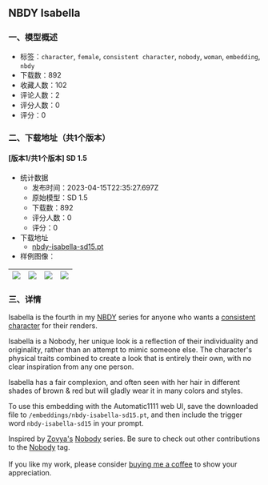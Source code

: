 ## NBDY Isabella
### 一、模型概述

- 标签：`character`, `female`, `consistent character`, `nobody`, `woman`, `embedding`, `nbdy`
- 下载数：892
- 收藏人数：102
- 评论人数：2
- 评分人数：0
- 评分：0

### 二、下载地址（共1个版本）

#### [版本1/共1个版本] SD 1.5

- 统计数据
  - 发布时间：2023-04-15T22:35:27.697Z
  - 原始模型：SD 1.5
  - 下载数：892
  - 评分人数：0
  - 评分：0
- 下载地址
  - [nbdy-isabella-sd15.pt](https://civitai.com/api/download/models/46659)
- 样例图像：

| <img src="https://image.civitai.com/xG1nkqKTMzGDvpLrqFT7WA/e300e48e-00ec-4cdd-21a1-8b5f72a5ea00/width=450/505225.jpeg" /> | <img src="https://image.civitai.com/xG1nkqKTMzGDvpLrqFT7WA/4d978809-cfde-4061-d3a0-a9a9da83c800/width=450/505218.jpeg" /> | <img src="https://image.civitai.com/xG1nkqKTMzGDvpLrqFT7WA/23b47b23-377b-47f1-ec12-e3e9bdca5d00/width=450/505222.jpeg" /> | <img src="https://image.civitai.com/xG1nkqKTMzGDvpLrqFT7WA/9ad14496-70a2-4442-02b2-301e93607000/width=450/505223.jpeg" /> |
| ---- | ---- | ---- | ---- |


### 三、详情
<p>Isabella is the fourth in my <a target="_blank" rel="ugc" href="https://civitai.com/tag/NBDY">NBDY</a> series for anyone who wants a <a target="_blank" rel="ugc" href="https://civitai.com/tag/consistent%20character">consistent character</a> for their renders.</p><p></p><p>Isabella is a Nobody, her unique look is a reflection of their individuality and originality, rather than an attempt to mimic someone else. The character's physical traits combined to create a look that is entirely their own, with no clear inspiration from any one person.</p><p></p><p>Isabella has a fair complexion, and often seen with her hair in different shades of brown &amp; red but will gladly wear it in many colors and styles.</p><p></p><p>To use this embedding with the Automatic1111 web UI, save the downloaded file to <code>/embeddings/nbdy-isabella-sd15.pt</code>, and then include the trigger word <code>nbdy-isabella-sd15</code> in your prompt.</p><p></p><p>Inspired by <a target="_blank" rel="ugc" href="https://civitai.com/user/Zovya">Zovya's</a> <a target="_blank" rel="ugc" href="https://civitai.com/tag/nobody">Nobody</a> series. Be sure to check out other contributions to the <a target="_blank" rel="ugc" href="https://civitai.com/tag/nobody">Nobody</a> tag.<br /><br />If you like my work, please consider <a target="_blank" rel="ugc" href="https://ko-fi.com/haruga">buying me a coffee</a> to show your appreciation.</p>